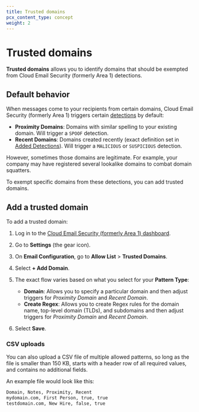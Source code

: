 ```yaml
---
title: Trusted domains
pcx_content_type: concept
weight: 2
---
```


# Trusted domains

**Trusted domains** allows you to identify domains that should be exempted from Cloud Email Security (formerly Area 1) detections.

## Default behavior

When messages come to your recipients from certain domains, Cloud Email Security (formerly Area 1) triggers certain [detections](/email-security/reference/dispositions-and-attributes/) by default:

- **Proximity Domains**: Domains with similar spelling to your existing domain. Will trigger a `SPOOF` detection.
- **Recent Domains**: Domains created recently (exact definition set in [Added Detections](/email-security/email-configuration/enhanced-detections/added-detections/)). Will trigger a `MALICIOUS` or `SUSPICIOUS` detection.

However, sometimes those domains are legitimate. For example, your company may have registered several lookalike domains to combat domain squatters.

To exempt specific domains from these detections, you can add trusted domains.

## Add a trusted domain

To add a trusted domain:

1. Log in to the [Cloud Email Security (formerly Area 1) dashboard](https://horizon.area1security.com/).
2. Go to **Settings** (the gear icon).
3. On **Email Configuration**, go to **Allow List** > **Trusted Domains**.
4. Select **+ Add Domain**.
5. The exact flow varies based on what you select for your **Pattern Type**:

    - **Domain**: Allows you to specify a particular domain and then adjust triggers for *Proximity Domain* and *Recent Domain*.
    - **Create Regex**: Allows you to create Regex rules for the domain name, top-level domain (TLDs), and subdomains and then adjust triggers for *Proximity Domain* and *Recent Domain*.

6. Select **Save**.

### CSV uploads

You can also upload a CSV file of multiple allowed patterns, so long as the file is smaller than 150 KB, starts with a header row of all required values, and contains no additional fields.

An example file would look like this:

```txt
Domain, Notes, Proximity, Recent
mydomain.com, First Person, true, true
testdomain.com, New Hire, false, true
```